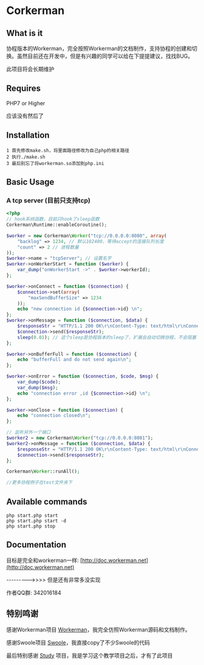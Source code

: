 # Corkerman
## What is it
协程版本的Workerman，完全按照Workerman的文档制作，支持协程的创建和切换。虽然目前还在开发中，但是有兴趣的同学可以给在下提提建议，找找BUG。  

此项目将会长期维护

## Requires
PHP7 or Higher

应该没有然后了

## Installation

```
1 首先修改make.sh，将里面路径修改为自己php的相关路径
2 执行./make.sh
3 最后别忘了将workerman.so添加到php.ini
```

## Basic Usage

### A tcp server  (目前只支持tcp)
```php
<?php
// hook系统函数，目前只hook了sleep函数
Corkerman\Runtime::enableCoroutine();

$worker = new Corkerman\Worker("tcp://0.0.0.0:8080", array(
	"backlog" => 1234, // 默认102400，等待accept的连接队列长度
	"count" => 2 // 进程数量
));
$worker->name = "tcpServer"; // 设置名字
$worker->onWorkerStart = function ($worker) {
	var_dump("onWorkerStart ->" . $worker->workerId);
};

$worker->onConnect = function ($connection) {
	$connection->set(array(
		"maxSendBufferSize" => 1234
	));
	echo "new connection id {$connection->id} \n";
};
$worker->onMessage = function ($connection, $data) {
	$responseStr = "HTTP/1.1 200 OK\r\nContent-Type: text/html\r\nConnection: Keep-Alive\r\nContent-Length: 11\r\n\r\nhello worla\r\n";
	$connection->send($responseStr);
	sleep(0.01); // 这个sleep是协程版本的sleep了，扩展会自动切换协程，不会阻塞
};

$worker->onBufferFull = function ($connection) {
	echo "bufferFull and do not send again\n";
};

$worker->onError = function ($connection, $code, $msg) {
	var_dump($code);
	var_dump($msg);
	echo "connection error ,id {$connection->id} \n";
};

$worker->onClose = function ($connection) {
	echo "connection closed\n";
};

// 监听另外一个端口
$worker2 = new Corkerman\Worker("tcp://0.0.0.0:8081");
$worker2->onMessage = function ($connection, $data) {
	$responseStr = "HTTP/1.1 200 OK\r\nContent-Type: text/html\r\nConnection: Keep-Alive\r\nContent-Length: 11\r\n\r\nhello worlb\r\n";
	$connection->send($responseStr);
};

Corkerman\Worker::runAll();

//更多协程例子在test文件夹下
```

## Available commands
```php start.php start  ```  
```php start.php start -d  ```  
```php start.php stop  ```

## Documentation

目标是完全和workerman一样: [http://doc.workerman.net](http://doc.workerman.net) 

--------->>>>                           但是还有非常多没实现

作者QQ群: 342016184

## 特别鸣谢

感谢Workerman项目 [Workerman](https://github.com/walkor/Workerman)，我完全仿照Workerman源码和文档制作。

感谢Swoole项目 [Swoole](https://github.com/swoole/swoole-src)，我直接copy了不少Swoole的代码

最后特别感谢 [Study](https://github.com/php-extension-research/study) 项目，我是学习这个教学项目之后，才有了此项目



